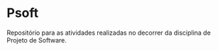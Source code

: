 # Psoft
Repositório para as atividades realizadas no decorrer da disciplina de Projeto de Software.

